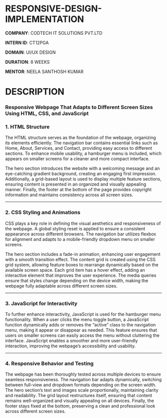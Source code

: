 # RESPONSIVE-DESIGN-IMPLEMENTATION
**COMPANY**: CODTECH IT SOLUTIONS PVT.LTD

**INTERN ID**: CT12PGA

**DOMAIN**: UI/UX DESIGN 

**DURATION**: 8 WEEKS

**MENTOR**: NEELA SANTHOSH KUMAR 

# DESCRIPTION 
### **Responsive Webpage That Adapts to Different Screen Sizes Using HTML, CSS, and JavaScript**

### **1. HTML Structure**  

The HTML structure serves as the foundation of the webpage, organizing its elements efficiently. The navigation bar contains essential links such as Home, About, Services, and Contact, providing easy access to different sections. To enhance mobile usability, a hamburger menu is included, which appears on smaller screens for a cleaner and more compact interface.  

The hero section introduces the website with a welcoming message and an eye-catching gradient background, creating an engaging first impression. Additionally, a grid-based layout is used to display multiple feature sections, ensuring content is presented in an organized and visually appealing manner. Finally, the footer at the bottom of the page provides copyright information and maintains consistency across all screen sizes.  

---

### **2. CSS Styling and Animations**  

CSS plays a key role in defining the visual aesthetics and responsiveness of the webpage. A global styling reset is applied to ensure a consistent appearance across different browsers. The navigation bar utilizes flexbox for alignment and adapts to a mobile-friendly dropdown menu on smaller screens.  

The hero section includes a fade-in animation, enhancing user engagement with a smooth transition effect. The content grid is created using the CSS grid system, allowing feature boxes to rearrange dynamically based on the available screen space. Each grid item has a hover effect, adding an interactive element that improves the user experience. The media queries ensure that styles change depending on the device width, making the webpage fully adaptable across different screen sizes.  

---

### **3. JavaScript for Interactivity**  

To further enhance interactivity, JavaScript is used for the hamburger menu functionality. When a user clicks the menu toggle button, a JavaScript function dynamically adds or removes the “active” class to the navigation menu, making it appear or disappear as needed. This feature ensures that users on smaller screens can easily access the menu without cluttering the interface. JavaScript enables a smoother and more user-friendly interaction, improving the webpage’s accessibility and usability.  

---

### **4. Responsive Behavior and Testing**  

The webpage has been thoroughly tested across multiple devices to ensure seamless responsiveness. The navigation bar adapts dynamically, switching between full-view and dropdown formats depending on the screen width. The hero section’s text and images scale proportionally, maintaining clarity and readability. The grid layout restructures itself, ensuring that content remains well-organized and visually appealing on all devices. Finally, the footer stays fixed at the bottom, preserving a clean and professional look across different screen sizes.  

